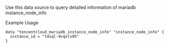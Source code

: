 Use this data source to query detailed information of mariadb instance_node_info

Example Usage

```hcl
data "tencentcloud_mariadb_instance_node_info" "instance_node_info" {
  instance_id = "tdsql-9vqvls95"
}
```

